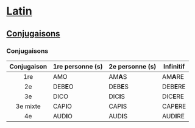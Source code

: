 # [Latin](../../)
## [Conjugaisons](../)
### Conjugaisons

| Conjugaison | 1re personne (s) | 2e personne (s) | Infinitif  |
| :---------: | ---------------- | --------------- | ---------- |
| 1re         | AMO              | AM**A**S        | AM**A**RE  |
| 2e          | DEB**E**O        | DEB**E**S       | DEB**E**RE |
| 3e          | DICO             | DIC**I**S       | DIC**E**RE |
| 3e mixte    | CAP**I**O        | CAP**I**S       | CAP**E**RE |
| 4e          | AUD**I**O        | AUD**I**S       | AUD**I**RE |